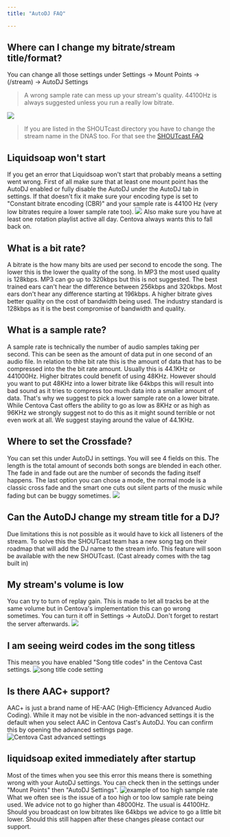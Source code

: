 ```yaml
---
title: "AutoDJ FAQ"

---
```


## Where can I change my bitrate/stream title/format?
You can change all those settings under Settings -> Mount Points -> (/stream) -> AutoDJ Settings

> A wrong sample rate can mess up your stream's quality. 44100Hz is always suggested unless you run a really low bitrate.

![](https://images.shoutca.st/s7hmhzSScSgjhP3Ovxp6_Schermafbeelding%202015-10-14%20om%2021.46.28.png)

> If you are listed in the SHOUTcast directory you have to change the stream name in the DNAS too. For that see the [SHOUTcast FAQ](/docs/cc-SHOUTcast-FAQ.html#my-stream-title-url-genre-does-not-change)


## Liquidsoap won't start

If you get an error that Liquidsoap won't start that probably means a setting went wrong.
First of all make sure that at least one mount point has the AutoDJ enabled or fully disable the AutoDJ under the AutoDJ tab in settings.
If that doesn't fix it make sure your encoding type is set to "Constant bitrate encoding (CBR)" and your sample rate is 44100 Hz (very low bitrates require a lower sample rate too).
![](https://images.shoutca.st/imHzJOMfQReef0WC9IRK_Schermafbeelding%202015-10-25%20om%2012.37.18.png)
Also make sure you have at least one rotation playlist active all day. Centova always wants this to fall back on.

## What is a bit rate?

A bitrate is the how many bits are used per second to encode the song. The lower this is the lower the quality of the song. In MP3 the most used quality is 128kbps. MP3 can go up to 320kbps but this is not suggested. The best trained ears can't hear the difference between 256kbps and 320kbps. Most ears don't hear any difference starting at 196kbps. 
A higher bitrate gives better quality on the cost of bandwidth being used. The industry standard is 128kbps as it is the best compromise of bandwidth and quality.

## What is a sample rate?

A sample rate is technically the number of audio samples taking per second. This can be seen as the amount of data put in one second of an audio file. In relation to thhe bit rate this is the amount of data that has to be compressed into the the bit rate amount. Usually this is 44.1KHz or 441000Hz. Higher bitrates could benefit of using 48KHz. However should you want to put 48KHz into a lower bitrate like 64kbps this will result into bad sound as it tries to compress too much data into a smaller amount of data. That's why we suggest to pick a lower sample rate on a lower bitrate.
While Centova Cast offers the ability to go as low as 8KHz or as high as 96KHz we strongly suggest not to do this as it might sound terrible or not even work at all. We suggest staying around the value of 44.1KHz.

## Where to set the Crossfade?

You can set this under AutoDJ in settings. You will see 4 fields on this. The length is the total amount of seconds both songs are blended in each other. The fade in and fade out are the number of seconds the fading itself happens.
The last option you can chose a mode, the normal mode is a classic cross fade and the smart one cuts out silent parts of the music while fading but can be buggy sometimes. 
![](https://images.shoutca.st/lrIPihAWSwGp8A3aAXJU_Schermafbeelding%202015-11-15%20om%2013.15.08.png)


## Can the AutoDJ change my stream title for a DJ?

Due limitations this is not possible as it would have to kick all listeners of the stream. To solve this the SHOUTcast team has a new song tag on their roadmap that will add the DJ name to the stream info. This feature will soon be available with the new SHOUTcast. (Cast already comes with the tag built in)

## My stream's volume is low

You can try to turn of replay gain. This is made to let all tracks be at the same volume but in Centova's implementation this can go wrong sometimes. You can turn it off in Settings -> AutoDJ. Don't forget to restart the server afterwards.
![](https://images.shoutca.st/BoV8vzCpQMeDGbXRwQNe_Schermafbeelding%202016-05-04%20om%2018.08.08.png)

## I am seeing weird codes im the song titless

This means you have enabled "Song title codes" in the Centova Cast settings.
![song title code setting](https://images.shoutca.st/Screenshot%20from%202018-07-23%2009-25-43.png)

## Is there AAC+ support?
AAC+ is just a brand name of HE-AAC (High-Efficiency Advanced Audio Coding). While it may not be visible in the non-advanced settings it is the default when you select AAC in Centova Cast's AutoDJ. You can confirm this by opening the advanced settings page.
![Centova Cast advanced settings](https://images.shoutca.st/Screenshot%20from%202018-08-12%2010-43-19.png)

## liquidsoap exited immediately after startup
Most of the times when you see this error this means there is something wrong with your AutoDJ settings. You can check then in the settings under "Mount Points" then "AutoDJ Settings".
![example of too high sample rate](https://images.shoutca.st/Screenshot%20from%202018-09-09%2009-56-12.png)
What we often see is the issue of a too high or too low sample rate being used. We advice not to go higher than 48000Hz. The usual is 44100Hz. Should you broadcast on low bitrates like 64kbps we advice to go a little bit lower.
Should this still happen after these changes please contact our support.

